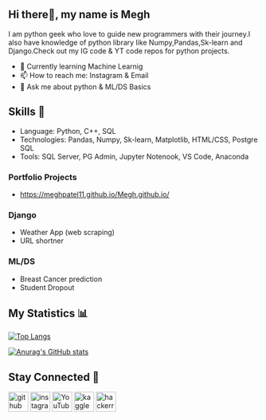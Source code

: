 ## Hi there👋, my name is Megh

I am python geek who love to guide new programmers with their journey.I also have knowledge of python library  like Numpy,Pandas,Sk-learn and Django.Check out my IG code & YT code repos for python projects.

- 🌱 Currently learning Machine Learnig 
- 📫 How to reach me: Instagram & Email 
- 💬 Ask me about python & ML/DS Basics

## Skills 🤹
- Language: Python, C++, SQL
- Technologies: Pandas, Numpy, Sk-learn, Matplotlib, HTML/CSS, Postgre SQL
- Tools: SQL Server, PG Admin, Jupyter Notenook, VS Code, Anaconda
### Portfolio Projects
- https://meghpatel11.github.io/Megh.github.io/
### Django
- Weather App (web scraping)
- URL shortner
### ML/DS
- Breast Cancer prediction
- Student Dropout

## My Statistics 📊
[![Top Langs](https://github-readme-stats.vercel.app/api/top-langs/?username=Meghpatel11)](https://github.com/anuraghazra/github-readme-stats)

[![Anurag's GitHub stats](https://github-readme-stats.vercel.app/api?username=Meghpatel11)](https://github.com/Meghpatel11/github-readme-stats)

## Stay Connected 🔗
[<img src='https://cdn.jsdelivr.net/npm/simple-icons@3.0.1/icons/github.svg' alt='github' height='40'>](https://github.com/Meghpatel11)    [<img src='https://cdn.jsdelivr.net/npm/simple-icons@3.0.1/icons/instagram.svg' alt='instagram' height='40'>](https://www.instagram.com/_ace.python_/)  [<img src='https://cdn.jsdelivr.net/npm/simple-icons@3.0.1/icons/youtube.svg' alt='YouTube' height='40'>](https://youtube.com/channel/UCskSK0XiJEeQwW_Ghq0Kv-Q)  [<img src='https://cdn.jsdelivr.net/npm/simple-icons@3.0.1/icons/kaggle.svg' alt='kaggle' height='40'>](https://www.kaggle.com/patelmegh)  [<img src='https://cdn.jsdelivr.net/npm/simple-icons@3.0.1/icons/hackerrank.svg' alt='hackerrank' height='40'>](https://www.hackerrank.com/megh922001)  
